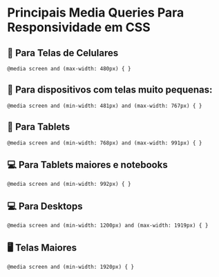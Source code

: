 # Principais Media Queries Para Responsividade em CSS

## 📱 Para Telas de Celulares
`
@media screen and (max-width: 480px) { }
`
## 📲 Para dispositivos com telas muito pequenas:
    @media screen and (min-width: 481px) and (max-width: 767px) { }

## 📱 Para Tablets
    @media screen and (min-width: 768px) and (max-width: 991px) { }

## 💻 Para Tablets maiores e notebooks
    @media screen and (min-width: 992px) { }

## 💻 Para Desktops
    @media screen and (min-width: 1200px) and (max-width: 1919px) { }

## 🖥 Telas Maiores
    @media screen and (min-width: 1920px) { }
